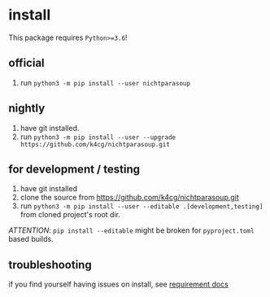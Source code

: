 # install

This package requires `Python>=3.6`!  

## official

1. run `python3 -m pip install --user nichtparasoup`

## nightly

1. have git installed.
1. run `python3 -m pip install --user --upgrade https://github.com/k4cg/nichtparasoup.git`

## for development / testing

1. have git installed
1. clone the source from https://github.com/k4cg/nichtparasoup.git
1. run `python3 -m pip install --user --editable .[development,testing]` from cloned project's root dir.

*ATTENTION*: `pip install --editable` might be broken for `pyproject.toml` based builds.


## troubleshooting

if you find yourself having issues on install, see [requirement docs](requirements.md)
